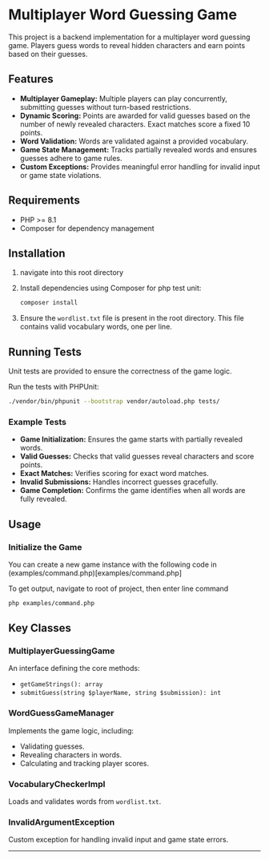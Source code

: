 # Multiplayer Word Guessing Game

This project is a backend implementation for a multiplayer word guessing game. Players guess words to reveal hidden characters and earn points based on their guesses.

## Features
- **Multiplayer Gameplay:** Multiple players can play concurrently, submitting guesses without turn-based restrictions.
- **Dynamic Scoring:** Points are awarded for valid guesses based on the number of newly revealed characters. Exact matches score a fixed 10 points.
- **Word Validation:** Words are validated against a provided vocabulary.
- **Game State Management:** Tracks partially revealed words and ensures guesses adhere to game rules.
- **Custom Exceptions:** Provides meaningful error handling for invalid input or game state violations.

## Requirements
- PHP >= 8.1
- Composer for dependency management

## Installation
1. navigate into this root directory

2. Install dependencies using Composer for php test unit:
   ```bash
   composer install
   ```


3. Ensure the `wordlist.txt` file is present in the root directory. This file contains valid vocabulary words, one per line.

## Running Tests
Unit tests are provided to ensure the correctness of the game logic.

Run the tests with PHPUnit:
```bash
./vendor/bin/phpunit --bootstrap vendor/autoload.php tests/
```

### Example Tests
- **Game Initialization:** Ensures the game starts with partially revealed words.
- **Valid Guesses:** Checks that valid guesses reveal characters and score points.
- **Exact Matches:** Verifies scoring for exact word matches.
- **Invalid Submissions:** Handles incorrect guesses gracefully.
- **Game Completion:** Confirms the game identifies when all words are fully revealed.

## Usage
### Initialize the Game
You can create a new game instance with the following code in (examples/command.php)[examples/command.php]

To get output, navigate to root of project, then enter line command
```bash
php examples/command.php
```


## Key Classes

### MultiplayerGuessingGame
An interface defining the core methods:
- `getGameStrings(): array`
- `submitGuess(string $playerName, string $submission): int`

### WordGuessGameManager
Implements the game logic, including:
- Validating guesses.
- Revealing characters in words.
- Calculating and tracking player scores.

### VocabularyCheckerImpl
Loads and validates words from `wordlist.txt`.

### InvalidArgumentException
Custom exception for handling invalid input and game state errors.


---